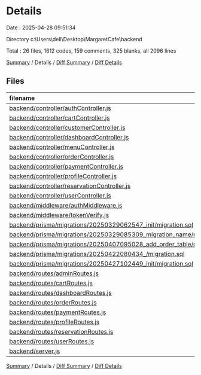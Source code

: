# Details

Date : 2025-04-28 09:51:34

Directory c:\\Users\\dell\\Desktop\\MargaretCafe\\backend

Total : 26 files,  1612 codes, 159 comments, 325 blanks, all 2096 lines

[Summary](results.md) / Details / [Diff Summary](diff.md) / [Diff Details](diff-details.md)

## Files
| filename | language | code | comment | blank | total |
| :--- | :--- | ---: | ---: | ---: | ---: |
| [backend/controller/authController.js](/backend/controller/authController.js) | JavaScript | 31 | 2 | 8 | 41 |
| [backend/controller/cartController.js](/backend/controller/cartController.js) | JavaScript | 88 | 18 | 23 | 129 |
| [backend/controller/customerController.js](/backend/controller/customerController.js) | JavaScript | 37 | 7 | 14 | 58 |
| [backend/controller/dashboardController.js](/backend/controller/dashboardController.js) | JavaScript | 39 | 0 | 3 | 42 |
| [backend/controller/menuController.js](/backend/controller/menuController.js) | JavaScript | 127 | 11 | 23 | 161 |
| [backend/controller/orderController.js](/backend/controller/orderController.js) | JavaScript | 130 | 8 | 19 | 157 |
| [backend/controller/paymentController.js](/backend/controller/paymentController.js) | JavaScript | 157 | 3 | 29 | 189 |
| [backend/controller/profileController.js](/backend/controller/profileController.js) | JavaScript | 86 | 7 | 20 | 113 |
| [backend/controller/reservationController.js](/backend/controller/reservationController.js) | JavaScript | 198 | 14 | 42 | 254 |
| [backend/controller/userController.js](/backend/controller/userController.js) | JavaScript | 352 | 32 | 51 | 435 |
| [backend/middleware/authMiddleware.js](/backend/middleware/authMiddleware.js) | JavaScript | 17 | 1 | 3 | 21 |
| [backend/middleware/tokenVerify.js](/backend/middleware/tokenVerify.js) | JavaScript | 28 | 0 | 7 | 35 |
| [backend/prisma/migrations/20250329062547\_init/migration.sql](/backend/prisma/migrations/20250329062547_init/migration.sql) | MS SQL | 68 | 13 | 20 | 101 |
| [backend/prisma/migrations/20250329085309\_migration\_name/migration.sql](/backend/prisma/migrations/20250329085309_migration_name/migration.sql) | MS SQL | 24 | 12 | 8 | 44 |
| [backend/prisma/migrations/20250407095028\_add\_order\_table/migration.sql](/backend/prisma/migrations/20250407095028_add_order_table/migration.sql) | MS SQL | 25 | 23 | 10 | 58 |
| [backend/prisma/migrations/20250422080434\_/migration.sql](/backend/prisma/migrations/20250422080434_/migration.sql) | MS SQL | 15 | 3 | 4 | 22 |
| [backend/prisma/migrations/20250427102449\_init/migration.sql](/backend/prisma/migrations/20250427102449_init/migration.sql) | MS SQL | 15 | 2 | 3 | 20 |
| [backend/routes/adminRoutes.js](/backend/routes/adminRoutes.js) | JavaScript | 16 | 0 | 3 | 19 |
| [backend/routes/cartRoutes.js](/backend/routes/cartRoutes.js) | JavaScript | 16 | 0 | 3 | 19 |
| [backend/routes/dashboardRoutes.js](/backend/routes/dashboardRoutes.js) | JavaScript | 6 | 0 | 4 | 10 |
| [backend/routes/orderRoutes.js](/backend/routes/orderRoutes.js) | JavaScript | 14 | 0 | 4 | 18 |
| [backend/routes/paymentRoutes.js](/backend/routes/paymentRoutes.js) | JavaScript | 8 | 1 | 4 | 13 |
| [backend/routes/profileRoutes.js](/backend/routes/profileRoutes.js) | JavaScript | 17 | 0 | 4 | 21 |
| [backend/routes/reservationRoutes.js](/backend/routes/reservationRoutes.js) | JavaScript | 12 | 1 | 4 | 17 |
| [backend/routes/userRoutes.js](/backend/routes/userRoutes.js) | JavaScript | 25 | 0 | 3 | 28 |
| [backend/server.js](/backend/server.js) | JavaScript | 61 | 1 | 9 | 71 |

[Summary](results.md) / Details / [Diff Summary](diff.md) / [Diff Details](diff-details.md)
